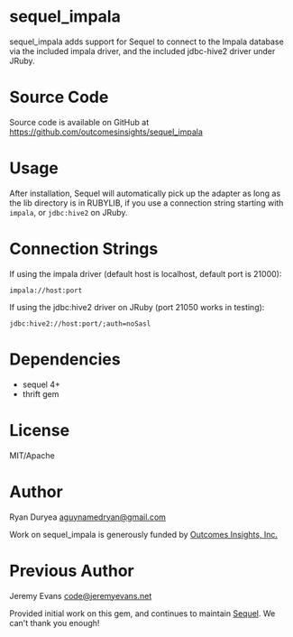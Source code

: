 # sequel_impala

sequel_impala adds support for Sequel to connect to the Impala database
via the included impala driver, and the included jdbc-hive2 driver under JRuby.

# Source Code

Source code is available on GitHub at https://github.com/outcomesinsights/sequel_impala

# Usage

After installation, Sequel will automatically pick up the adapter as long as
the lib directory is in RUBYLIB, if you use a connection string starting with
`impala`, or `jdbc:hive2` on JRuby.

# Connection Strings

If using the impala driver (default host is localhost, default port is 21000):

    impala://host:port

If using the jdbc:hive2 driver on JRuby (port 21050 works in testing):

    jdbc:hive2://host:port/;auth=noSasl

# Dependencies

* sequel 4+
* thrift gem

# License

MIT/Apache

# Author

Ryan Duryea <aguynamedryan@gmail.com>

Work on sequel_impala is generously funded by [Outcomes Insights, Inc.](http://outins.com)

# Previous Author

Jeremy Evans <code@jeremyevans.net>

Provided initial work on this gem, and continues to maintain [Sequel](http://sequel.jeremyevans.net/).  We can't thank you enough!
